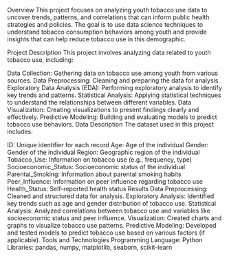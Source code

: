 
Overview
This project focuses on analyzing youth tobacco use data to uncover trends, patterns, and correlations that can inform public health strategies and policies. The goal is to use data science techniques to understand tobacco consumption behaviors among youth and provide insights that can help reduce tobacco use in this demographic.

Project Description
This project involves analyzing data related to youth tobacco use, including:

Data Collection: Gathering data on tobacco use among youth from various sources.
Data Preprocessing: Cleaning and preparing the data for analysis.
Exploratory Data Analysis (EDA): Performing exploratory analysis to identify key trends and patterns.
Statistical Analysis: Applying statistical techniques to understand the relationships between different variables.
Data Visualization: Creating visualizations to present findings clearly and effectively.
Predictive Modeling: Building and evaluating models to predict tobacco use behaviors.
Data Description
The dataset used in this project includes:

ID: Unique identifier for each record
Age: Age of the individual
Gender: Gender of the individual
Region: Geographic region of the individual
Tobacco_Use: Information on tobacco use (e.g., frequency, type)
Socioeconomic_Status: Socioeconomic status of the individual
Parental_Smoking: Information about parental smoking habits
Peer_Influence: Information on peer influence regarding tobacco use
Health_Status: Self-reported health status
Results
Data Preprocessing: Cleaned and structured data for analysis.
Exploratory Analysis: Identified key trends such as age and gender distribution of tobacco use.
Statistical Analysis: Analyzed correlations between tobacco use and variables like socioeconomic status and peer influence.
Visualization: Created charts and graphs to visualize tobacco use patterns.
Predictive Modeling: Developed and tested models to predict tobacco use based on various factors (if applicable).
Tools and Technologies
Programming Language: Python
Libraries: pandas, numpy, matplotlib, seaborn, scikit-learn
